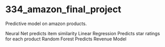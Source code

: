 # 334_amazon_final_project

Predictive model on amazon products.

Neural Net predicts item similarity
Linear Regression Predicts star ratings for each product
Random Forest Predicts Revenue Model
